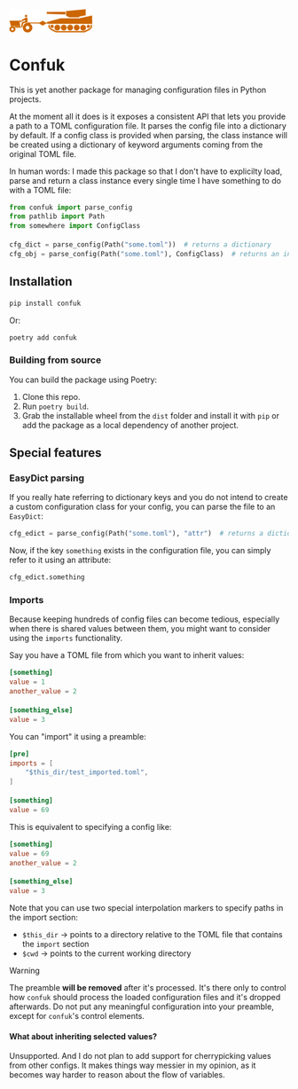 <img src="confuk-logo.drawio.png" width=150/>

# Confuk

This is yet another package for managing configuration files in Python projects.

At the moment all it does is it exposes a consistent API that lets you provide a path to a TOML configuration file. It parses the config file into a dictionary by default. If a config class is provided when parsing, the class instance will be created using a dictionary of keyword arguments coming from the original TOML file.

In human words: I made this package so that I don't have to explicilty load, parse and return a class instance every single time I have something to do with a TOML file:

```python
from confuk import parse_config
from pathlib import Path
from somewhere import ConfigClass

cfg_dict = parse_config(Path("some.toml"))  # returns a dictionary
cfg_obj = parse_config(Path("some.toml"), ConfigClass)  # returns an instance of `ConfigClass`
```

## Installation

```bash
pip install confuk
```

Or:

```bash
poetry add confuk
```

### Building from source

You can build the package using Poetry:

1. Clone this repo.
2. Run `poetry build`.
3. Grab the installable wheel from the `dist` folder and install it with `pip` or add the package as a local dependency of another project.

## Special features

### EasyDict parsing

If you really hate referring to dictionary keys and you do not intend to create a custom configuration class for your config, you can parse the file to an `EasyDict`:

```python
cfg_edict = parse_config(Path("some.toml"), "attr")  # returns a dictionary
```

Now, if the key `something` exists in the configuration file, you can simply refer to it using an attribute:

```python
cfg_edict.something
```

### Imports

Because keeping hundreds of config files can become tedious, especially when there is shared values between them, you might want to consider using the `imports` functionality.

Say you have a TOML file from which you want to inherit values:

```toml
[something]
value = 1
another_value = 2

[something_else]
value = 3
```

You can "import" it using a preamble:

```toml
[pre]
imports = [
    "$this_dir/test_imported.toml",
]

[something]
value = 69
```

This is equivalent to specifying a config like:

```toml
[something]
value = 69
another_value = 2

[something_else]
value = 3
```

Note that you can use two special interpolation markers to specify paths in the import section:
- `$this_dir` -> points to a directory relative to the TOML file that contains the `import` section
- `$cwd` -> points to the current working directory

> [!warning]
> The preamble **will be removed** after it's processed. It's there only to control how `confuk` should process the loaded configuration files and it's dropped afterwards. Do not put any meaningful configuration into your preamble, except for `confuk`'s control elements.

#### What about inheriting selected values?

Unsupported. And I do not plan to add support for cherrypicking values from other configs. It makes things way messier in my opinion, as it becomes way harder to reason about the flow of variables.
